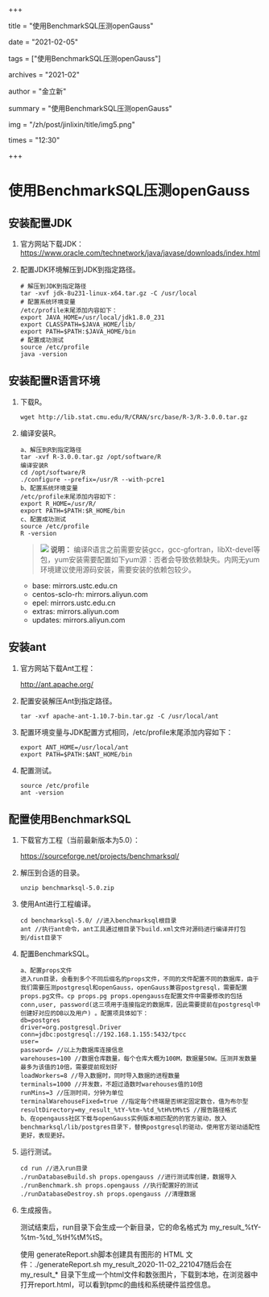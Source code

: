 +++

title = "使用BenchmarkSQL压测openGauss" 

date = "2021-02-05" 

tags = ["使用BenchmarkSQL压测openGauss"] 

archives = "2021-02" 

author = "金立新" 

summary = "使用BenchmarkSQL压测openGauss"

img = "/zh/post/jinlixin/title/img5.png" 

times = "12:30"

+++

# 使用BenchmarkSQL压测openGauss<a name="ZH-CN_TOPIC_0000001116618879"></a>

## 安装配置JDK<a name="section85726294162"></a>

1.  官方网站下载JDK：https://www.oracle.com/technetwork/java/javase/downloads/index.html
2.  配置JDK环境解压到JDK到指定路径。

    ```
    # 解压到JDK到指定路径
    tar -xvf jdk-8u231-linux-x64.tar.gz -C /usr/local
    # 配置系统环境变量
    /etc/profile末尾添加内容如下：
    export JAVA_HOME=/usr/local/jdk1.8.0_231
    export CLASSPATH=$JAVA_HOME/lib/
    export PATH=$PATH:$JAVA_HOME/bin
    # 配置成功测试
    source /etc/profile
    java -version
    ```


## 安装配置R语言环境<a name="section5654174518182"></a>

1.  下载R。

    ```
    wget http://lib.stat.cmu.edu/R/CRAN/src/base/R-3/R-3.0.0.tar.gz
    ```

2.  编译安装R。

    ```
    a、解压到R到指定路径
    tar -xvf R-3.0.0.tar.gz /opt/software/R
    编译安装R
    cd /opt/software/R
    ./configure --prefix=/usr/R --with-pcre1
    b、配置系统环境变量
    /etc/profile末尾添加内容如下：
    export R_HOME=/usr/R/
    export PATH=$PATH:$R_HOME/bin
    c、配置成功测试
    source /etc/profile
    R -version
    ```

    >![](public_sys-resources/icon-note.gif) **说明：** 
    >编译R语言之前需要安装gcc，gcc-gfortran，libXt-devel等包，yum安装需要配置如下yum源：否者会导致依赖缺失。内网无yum环境建议使用源码安装，需要安装的依赖包较少。

    -   base: mirrors.ustc.edu.cn
    -   centos-sclo-rh: mirrors.aliyun.com
    -   epel: mirrors.ustc.edu.cn
    -   extras: mirrors.aliyun.com
    -   updates: mirrors.aliyun.com


## 安装ant<a name="section1516041013322"></a>

1.  官方网站下载Ant工程：

    http://ant.apache.org/

2.  配置安装解压Ant到指定路径。

    ```
    tar -xvf apache-ant-1.10.7-bin.tar.gz -C /usr/local/ant
    ```

3.  配置环境变量与JDK配置方式相同，/etc/profile末尾添加内容如下：

    ```
    export ANT_HOME=/usr/local/ant
    export PATH=$PATH:$ANT_HOME/bin
    ```

4.  配置测试。

    ```
    source /etc/profile
    ant -version
    ```


## 配置使用BenchmarkSQL<a name="section9177114113513"></a>

1.  下载官方工程（当前最新版本为5.0）：

    https://sourceforge.net/projects/benchmarksql/

2.  解压到合适的目录。

    ```
    unzip benchmarksql-5.0.zip
    ```

3.  使用Ant进行工程编译。

    ```
    cd benchmarksql-5.0/ //进入benchmarksql根目录
    ant //执行ant命令，ant工具通过根目录下build.xml文件对源码进行编译并打包到/dist目录下
    ```

4.  配置BenchmarkSQL。

    ```
    a、配置props文件
    进入run目录，会看到多个不同后缀名的props文件，不同的文件配置不同的数据库，由于我们需要压测postgresql和openGauss，openGauss兼容postgresql，需要配置props.pg文件。cp props.pg props.opengauss在配置文件中需要修改的包括conn,user, password(这三项用于连接指定的数据库，因此需要提前在postgresql中创建好对应的DB以及用户) 。配置项具体如下：
    db=postgres
    driver=org.postgresql.Driver
    conn=jdbc:postgresql://192.168.1.155:5432/tpcc
    user=
    password= //以上为数据库连接信息
    warehouses=100 //数据仓库数量，每个仓库大概为100M，数据量50W。压测并发数量最多为该值的10倍，需要提前规划好
    loadWorkers=8 //导入数据时，同时导入数据的进程数量
    terminals=1000 //并发数，不超过造数时warehouses值的10倍
    runMins=3 //压测时间，分钟为单位
    terminalWarehouseFixed=true //指定每个终端是否绑定固定数仓，值为布尔型
    resultDirectory=my_result_%tY-%tm-%td_%tH%tM%tS //报告路径格式
    b、在opengauss社区下载与openGauss实例版本相匹配的的官方驱动，放入benchmarksql/lib/postgres目录下，替换postgresql的驱动，使用官方驱动适配性更好，表现更好。
    ```

5.  运行测试。

    ```
    cd run //进入run目录
    ./runDatabaseBuild.sh props.opengauss //进行测试库创建，数据导入
    ./runBenchmark.sh props.opengauss //执行配置好的测试
    ./runDatabaseDestroy.sh props.opengauss //清理数据
    ```

6.  生成报告。

    测试结束后，run目录下会生成一个新目录，它的命名格式为 my\_result\_%tY-%tm-%td\_%tH%tM%tS。

    使用 generateReport.sh脚本创建具有图形的 HTML 文件：./generateReport.sh my\_result\_2020-11-02\_221047随后会在my\_result\_\* 目录下生成一个html文件和数张图片，下载到本地，在浏览器中打开report.html，可以看到tpmc的曲线和系统硬件监控信息。


